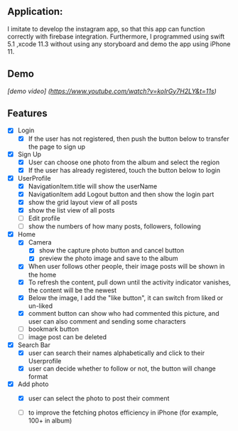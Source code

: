 ## Application: 

I imitate to develop the instagram app,  so that this app can function correctly with firebase integration. Furthermore, I programmed using swift 5.1 ,xcode 11.3 without using any storyboard and demo the app using iPhone 11.

## Demo
*[demo video] (https://www.youtube.com/watch?v=koIrGy7H2LY&t=11s)*

## Features
- [x] Login
     - [x] If the user has not registered, then push the button below to transfer the page to sign up
- [x] Sign Up
     - [x] User can choose one photo from the album and select the region
     - [x] If the user has already registered, touch the button below to login
- [x] UserProfile
    - [x] NavigationItem.title will show the userName
    - [x] NavigationItem add Logout button and then show the login part
    - [x] show the grid layout view of all posts
    - [x] show the list view of all posts
    - [ ] Edit profile
    - [ ] show the numbers of how many posts, followers, following
- [x] Home
    - [x] Camera
        - [x] show the capture photo button and cancel button
        - [x] preview the photo image and save to the album
    - [x] When user follows other people, their image posts will be shown in the home
    - [x] To refresh the content, pull down until the activity indicator vanishes, the content will be the newest
    - [x] Below the image, I add the "like button", it can switch from liked or un-liked
    - [x] comment button can show who had commented this picture, and user can also comment and sending some characters
    - [ ] bookmark button
    - [ ] image post can be deleted 
- [x] Search Bar
    - [x] user can search their names alphabetically and click to their Userprofile   
    - [x] user can decide whether to follow or not, the button will change format
- [x] Add photo
    - [x] user can select the photo to post their comment
    - [ ] to improve the fetching photos efficiency in iPhone (for example, 100+ in album)
    
